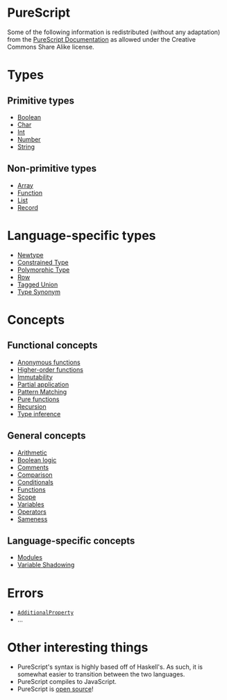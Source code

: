 # PureScript
Some of the following information is redistributed (without any adaptation) from the [PureScript Documentation](https://github.com/purescript/documentation) as allowed under the Creative Commons Share Alike license.

# Types

## Primitive types
- [Boolean][type-boolean]
- [Char][type-char]
- [Int][type-int]
- [Number][type-number]
- [String][type-string]

## Non-primitive types
- [Array][type-array]
- [Function][type-function]
- [List][type-list]
- [Record][type-record]

# Language-specific types
- [Newtype][type-newtype]
- [Constrained Type][type-constrained]
- [Polymorphic Type][type-polymorphic]
- [Row][type-row]
- [Tagged Union][type-tagged-union]
- [Type Synonym][type-synonym]

[type-string]: ../../../reference/types/string.md
[type-char]: ../../../reference/types/char.md
[type-int]: ../../../reference/types/integer.md
[type-number]: ../../../reference/types/number.md
[type-boolean]: ../../../reference/types/boolean.md
[type-array]: ../../../reference/types/array.md
[type-list]: ../../../reference/types/list.md
[type-record]: ../../../reference/types/record.md
[type-function]: ../../../reference/types/function.md
[type-tagged-union]: purescript-concepts/types/tagged_union.md
[type-newtype]: purescript-concepts/types/newtype.md
[type-polymorphic]: purescript-concepts/types/polymorphic.md
[type-constrained]: purescript-concepts/types/constrained.md
[type-synonym]: purescript-concepts/types/type_synonym.md
[type-row]: purescript-concepts/types/row.md

# Concepts

## Functional concepts
- [Anonymous functions][concept-anonymous-functions]
- [Higher-order functions][concept-higher-order-functions]
- [Immutability][concept-immutability]
- [Partial application][concept-partial-application]
- [Pattern Matching][concept-pattern-matching]
- [Pure functions][concept-pure-functions]
- [Recursion][concept-recursion]
- [Type inference][concept-type-inference]

## General concepts
- [Arithmetic][concept-arithmetic]
- [Boolean logic][concept-boolean-logic]
- [Comments][concept-comments]
- [Comparison][concept-comparison]
- [Conditionals][concept-conditionals]
- [Functions][concept-functions]
- [Scope][concept-scope]
- [Variables][concept-variables]
- [Operators][concept-operators]
- [Sameness][concept-sameness]

## Language-specific concepts
- [Modules][concept-modules]
- [Variable Shadowing][concept-variable-shadowing]

# Errors
- [`AdditionalProperty`][error-additional-property]
- ...

[error-additional-property]: errors/AdditionalProperty.md

# Other interesting things
- PureScript's syntax is highly based off of Haskell's. As such, it is somewhat easier to transition between the two languages.
- PureScript compiles to JavaScript.
- PureScript is [open source](https://github.com/purescript)!

[concept-operators]: ../../../reference/concepts/operators.md
[concept-comparison]: ../../../reference/concepts/comparisons.md
[concept-modules]: purescript-concepts/other/modules.md
[concept-pattern-matching]: ../../../reference/concepts/pattern_matching.md
[concept-variables]: ../../../reference/concepts/variables.md
[concept-scope]: ../../../reference/concepts/scope.md
[concept-functions]: ../../../reference/concepts/functions.md
[concept-conditionals]: ../../../reference/concepts/conditionals.md
[concept-comments]: ../../../reference/concepts/comments.md
[concept-boolean-logic]: ../../../reference/concepts/boolean_logic.md
[concept-arithmetic]: ../../../reference/concepts/arithmetic.md
[concept-recursion]: ../../../reference/concepts/recursion.md
[concept-higher-order-functions]: ../../../reference/concepts/higher_order_functions.md
[concept-immutability]: ../../../reference/concepts/immutability.md
[concept-partial-application]: ../../../reference/concepts/partial_application.md
[concept-pure-functions]: ../../../reference/concepts/pure_functions.md
[concept-anonymous-functions]: ../../../reference/concepts/anonymous_functions.md
[concept-type-inference]: ../../../reference/concepts/type_inference.md
[concept-sameness]: ../../../reference/concepts/sameness.md
[concept-variable-shadowing]: ../../../reference/concepts/variable_shadowing.md
